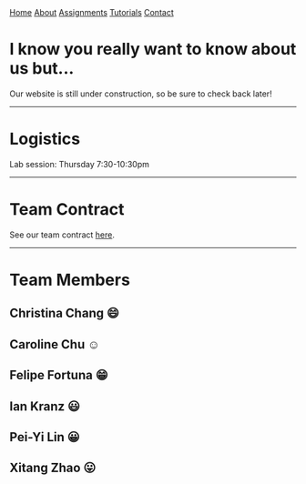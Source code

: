 <head>
<link rel="stylesheet" href="./myStyles.css">
</head>

<div class="top-navbar">
  <a class="top-navbar" href="./index.md">Home</a>
  <a class="top-navbar" href="./about.md">About</a>
  <a class="top-navbar" href="./assignments.md">Assignments</a>
  <a class="top-navbar" href="./tutorials.md">Tutorials</a>
  <a class="top-navbar" href="./contact.md">Contact</a>
</div>

# I know you really want to know about us but...
Our website is still under construction, so be sure to check back later!

***

# Logistics
Lab session: Thursday 7:30-10:30pm

***

# Team Contract
See our team contract [here](/docs/contract.pdf).

***

# Team Members

## Christina Chang :smile:

## Caroline Chu :relaxed:

## Felipe Fortuna :grin:

## Ian Kranz :smiley:

## Pei-Yi Lin :grinning:

## Xitang Zhao :stuck_out_tongue:
